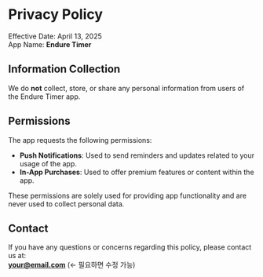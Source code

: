 # Privacy Policy

Effective Date: April 13, 2025  
App Name: **Endure Timer**

## Information Collection

We do **not** collect, store, or share any personal information from users of the Endure Timer app.

## Permissions

The app requests the following permissions:

- **Push Notifications**: Used to send reminders and updates related to your usage of the app.
- **In-App Purchases**: Used to offer premium features or content within the app.

These permissions are solely used for providing app functionality and are never used to collect personal data.

## Contact

If you have any questions or concerns regarding this policy, please contact us at:  
**your@email.com** (← 필요하면 수정 가능)

